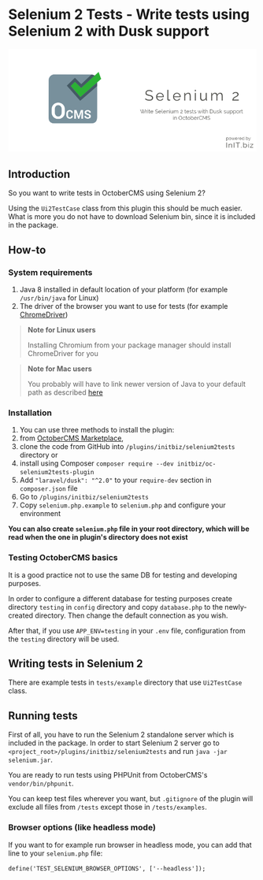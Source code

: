 # Selenium 2 Tests - Write tests using Selenium 2 with Dusk support 
![Selenium 2 Tests banner](https://raw.githubusercontent.com/initbiz/initbiz.github.io/master/selenium2tests/assets/images/selenium2tests-banner.png)

## Introduction

So you want to write tests in OctoberCMS using Selenium 2?

Using the `Ui2TestCase` class from this plugin this should be much easier. What is more you do not have to download Selenium bin, since it is included in the package.

[//]: # (Documentation)

## How-to
### System requirements
1. Java 8 installed in default location of your platform (for example `/usr/bin/java` for Linux)
1. The driver of the browser you want to use for tests (for example [ChromeDriver](http://chromedriver.chromium.org/getting-started))

> **Note for Linux users**
>
> Installing Chromium from your package manager should install ChromeDriver for you

> **Note for Mac users**
>
> You probably will have to link newer version of Java to your default path as described [here](https://stackoverflow.com/a/14875241)

### Installation
1. You can use three methods to install the plugin:
  1. from [OctoberCMS Marketplace](https://octobercms.com/plugin/initbiz-selenium2tests),
  1. clone the code from GitHub into `/plugins/initbiz/selenium2tests` directory or
  1. install using Composer `composer require --dev initbiz/oc-selenium2tests-plugin`
1. Add `"laravel/dusk": "^2.0"` to your `require-dev` section in `composer.json` file
1. Go to `/plugins/initbiz/selenium2tests`
1. Copy `selenium.php.example` to `selenium.php` and configure your environment

**You can also create `selenium.php` file in your root directory, which will be read when the one in plugin's directory does not exist**

### Testing OctoberCMS basics
It is a good practice not to use the same DB for testing and developing purposes.

In order to configure a different database for testing purposes create directory `testing` in `config` directory and copy `database.php` to the newly-created directory. Then change the default connection as you wish.

After that, if you use `APP_ENV=testing` in your `.env` file, configuration from the `testing` directory will be used.

## Writing tests in Selenium 2
There are example tests in `tests/example` directory that use `Ui2TestCase` class.

## Running tests
First of all, you have to run the Selenium 2 standalone server which is included in the package. In order to start Selenium 2 server go to `<project_root>/plugins/initbiz/selenium2tests` and run `java -jar selenium.jar`.

You are ready to run tests using PHPUnit from OctoberCMS's `vendor/bin/phpunit`.

You can keep test files wherever you want, but `.gitignore` of the plugin will exclude all files from `/tests` except those in `/tests/examples`.

### Browser options (like headless mode)
If you want to for example run browser in headless mode, you can add that line to your `selenium.php` file:

    define('TEST_SELENIUM_BROWSER_OPTIONS', ['--headless']);